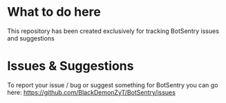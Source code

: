 # What to do here
This repository has been created exclusively for tracking BotSentry issues and suggestions

# Issues & Suggestions
To report your issue / bug or suggest something for BotSentry you can go here: https://github.com/BlackDemonZyT/BotSentry/issues
